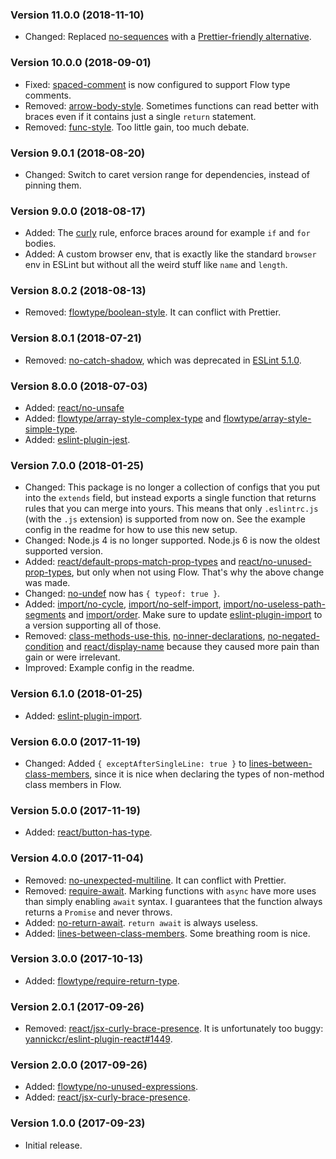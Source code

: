 ### Version 11.0.0 (2018-11-10)

- Changed: Replaced [no-sequences] with a [Prettier-friendly
  alternative][no-sequences-alternative].

### Version 10.0.0 (2018-09-01)

- Fixed: [spaced-comment] is now configured to support Flow type comments.
- Removed: [arrow-body-style]. Sometimes functions can read better with braces
  even if it contains just a single `return` statement.
- Removed: [func-style]. Too little gain, too much debate.

### Version 9.0.1 (2018-08-20)

- Changed: Switch to caret version range for dependencies, instead of pinning
  them.

### Version 9.0.0 (2018-08-17)

- Added: The [curly] rule, enforce braces around for example `if` and `for`
  bodies.
- Added: A custom browser env, that is exactly like the standard `browser` env
  in ESLint but without all the weird stuff like `name` and `length`.

### Version 8.0.2 (2018-08-13)

- Removed: [flowtype/boolean-style]. It can conflict with Prettier.

### Version 8.0.1 (2018-07-21)

- Removed: [no-catch-shadow], which was deprecated in [ESLint 5.1.0].

### Version 8.0.0 (2018-07-03)

- Added: [react/no-unsafe]
- Added: [flowtype/array-style-complex-type] and [flowtype/array-style-simple-type].
- Added: [eslint-plugin-jest].

### Version 7.0.0 (2018-01-25)

- Changed: This package is no longer a collection of configs that you put into
  the `extends` field, but instead exports a single function that returns rules
  that you can merge into yours. This means that only `.eslintrc.js` (with the
  `.js` extension) is supported from now on. See the example config in the
  readme for how to use this new setup.
- Changed: Node.js 4 is no longer supported. Node.js 6 is now the oldest
  supported version.
- Added: [react/default-props-match-prop-types] and
  [react/no-unused-prop-types], but only when not using Flow. That's why the
  above change was made.
- Changed: [no-undef] now has `{ typeof: true }`.
- Added: [import/no-cycle], [import/no-self-import],
  [import/no-useless-path-segments] and [import/order]. Make sure to update
  [eslint-plugin-import] to a version supporting all of those.
- Removed: [class-methods-use-this], [no-inner-declarations],
  [no-negated-condition] and [react/display-name] because they caused more pain
  than gain or were irrelevant.
- Improved: Example config in the readme.

### Version 6.1.0 (2018-01-25)

- Added: [eslint-plugin-import].

### Version 6.0.0 (2017-11-19)

- Changed: Added `{ exceptAfterSingleLine: true }` to
  [lines-between-class-members], since it is nice when declaring the types of
  non-method class members in Flow.

### Version 5.0.0 (2017-11-19)

- Added: [react/button-has-type].

### Version 4.0.0 (2017-11-04)

- Removed: [no-unexpected-multiline]. It can conflict with Prettier.
- Removed: [require-await]. Marking functions with `async` have more uses than
  simply enabling `await` syntax. I guarantees that the function always returns
  a `Promise` and never throws.
- Added: [no-return-await]. `return await` is always useless.
- Added: [lines-between-class-members]. Some breathing room is nice.

### Version 3.0.0 (2017-10-13)

- Added: [flowtype/require-return-type].

### Version 2.0.1 (2017-09-26)

- Removed: [react/jsx-curly-brace-presence]. It is unfortunately too buggy:
  [yannickcr/eslint-plugin-react#1449].

### Version 2.0.0 (2017-09-26)

- Added: [flowtype/no-unused-expressions].
- Added: [react/jsx-curly-brace-presence].

### Version 1.0.0 (2017-09-23)

- Initial release.

[arrow-body-style]: https://eslint.org/docs/rules/arrow-body-style
[class-methods-use-this]: https://eslint.org/docs/rules/class-methods-use-this
[curly]: https://eslint.org/docs/rules/curly
[eslint 5.1.0]: https://eslint.org/blog/2018/07/eslint-v5.1.0-released
[eslint-plugin-import]: https://github.com/benmosher/eslint-plugin-import
[eslint-plugin-jest]: https://github.com/jest-community/eslint-plugin-jest
[flowtype/array-style-complex-type]: https://github.com/gajus/eslint-plugin-flowtype#array-style-complex-type
[flowtype/array-style-simple-type]: https://github.com/gajus/eslint-plugin-flowtype#array-style-simple-type
[flowtype/boolean-style]: https://github.com/gajus/eslint-plugin-flowtype#eslint-plugin-flowtype-rules-boolean-style
[flowtype/no-unused-expressions]: https://github.com/gajus/eslint-plugin-flowtype#eslint-plugin-flowtype-rules-no-unused-expressions
[flowtype/require-return-type]: https://github.com/gajus/eslint-plugin-flowtype#eslint-plugin-flowtype-rules-require-return-type
[func-style]: https://eslint.org/docs/rules/func-style
[import/no-cycle]: https://github.com/benmosher/eslint-plugin-import/blob/master/docs/rules/no-cycle.md
[import/no-self-import]: https://github.com/benmosher/eslint-plugin-import/blob/master/docs/rules/no-self-import.md
[import/no-useless-path-segments]: https://github.com/benmosher/eslint-plugin-import/blob/master/docs/rules/no-useless-path-segments.md
[import/order]: https://github.com/benmosher/eslint-plugin-import/blob/master/docs/rules/order.md
[lines-between-class-members]: https://eslint.org/docs/rules/lines-between-class-members
[no-catch-shadow]: https://eslint.org/docs/rules/no-catch-shadow
[no-inner-declarations]: https://eslint.org/docs/rules/no-inner-declarations
[no-negated-condition]: https://eslint.org/docs/rules/no-negated-condition
[no-return-await]: https://eslint.org/docs/rules/no-return-await
[no-sequences-alternative]: https://github.com/prettier/eslint-config-prettier#no-sequences
[no-sequences]: https://eslint.org/docs/rules/no-sequences
[no-undef]: https://eslint.org/docs/rules/no-undef
[no-unexpected-multiline]: https://eslint.org/docs/rules/no-unexpected-multiline
[react/button-has-type]: https://github.com/yannickcr/eslint-plugin-react/blob/master/docs/rules/button-has-type.md
[react/default-props-match-prop-types]: https://github.com/yannickcr/eslint-plugin-react/blob/master/docs/rules/default-props-match-prop-types.md
[react/display-name]: https://github.com/yannickcr/eslint-plugin-react/blob/master/docs/rules/display-name.md
[react/jsx-curly-brace-presence]: https://github.com/yannickcr/eslint-plugin-react/blob/master/docs/rules/jsx-curly-brace-presence.md
[react/no-unsafe]: https://github.com/yannickcr/eslint-plugin-react/blob/master/docs/rules/no-unsafe.md
[react/no-unused-prop-types]: https://github.com/yannickcr/eslint-plugin-react/blob/master/docs/rules/no-unused-prop-types.md
[require-await]: https://eslint.org/docs/rules/require-await
[spaced-comment]: https://eslint.org/docs/rules/spaced-comment
[yannickcr/eslint-plugin-react#1449]: https://github.com/yannickcr/eslint-plugin-react/issues/1449
